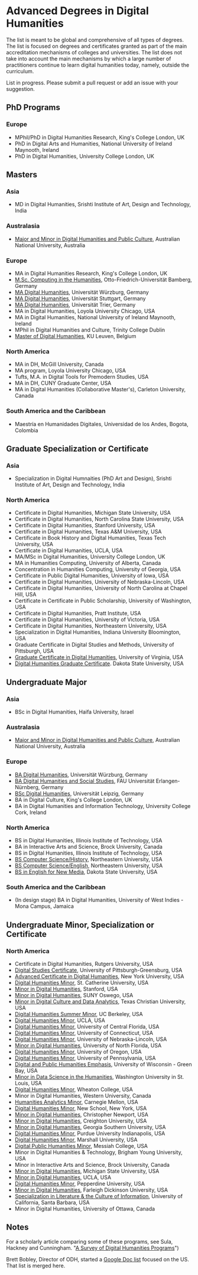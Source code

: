 # Advanced Degrees in Digital Humanities

The list is meant to be global and comprehensive of all types of degrees. The list is focused on degrees and certificates granted as part of the main accreditation mechanisms of colleges and universities. The list does not take into account the main mechanisms by which a large number of practitioners continue to learn digital humanities today, namely, outside the curriculum. 

List in progress. Please submit a pull request or add an issue with your suggestion. 

## PhD Programs
### Europe
- MPhil/PhD in Digital Humanities Research, King's College London, UK
- PhD in Digital Arts and Humanities, National University of Ireland Maynooth, Ireland
- PhD in Digital Humanities, University College London, UK

## Masters

### Asia
- MD in Digital Humanities, Srishti Institute of Art, Design and Technology, India

### Australasia
- [Major and Minor in Digital Humanities and Public Culture](http://cdhr.cass.anu.edu.au/students/future), Australian National University, Australia

### Europe
- MA in Digital Humanities Research, King's College London, UK
- [M.Sc. Computing in the Humanities](https://www.uni-bamberg.de/ma-cith/), Otto-Friedrich-Universität Bamberg, Germany 
- [MA Digital Humanities](https://www.uni-wuerzburg.de/studium/angebot/faecher/digihum), Universität Würzburg, Germany 
- [MA Digital Humanities](http://www.uni-stuttgart.de/dh/studium/masterstudiengang/), Universität Stuttgart, Germany
- [MA Digital Humanities](https://www.uni-trier.de/index.php?id=1175), Universität Trier, Germany
- MA in Digital Humanities, Loyola University Chicago, USA
- MA in Digital Humanities, National University of Ireland Maynooth, Ireland
- MPhil in Digital Humanities and Culture, Trinity College Dublin
- [Master of Digital Humanities](https://set.kuleuven.be/mdh), KU Leuven, Belgium

### North America
- MA in DH, McGill University, Canada
- MA program, Loyola University Chicago, USA
- Tufts, M.A. in Digital Tools for Premodern Studies, USA
- MA in DH, CUNY Graduate Center, USA
- MA in Digital Humanities (Collaborative Master's), Carleton University, Canada

### South America and the Caribbean
- Maestría en Humanidades Digitales, Universidad de los Andes, Bogota, Colombia


## Graduate Specialization or Certificate

### Asia
- Specialization in Digital Humnaities (PhD Art and Design), Srishti Institute of Art, Design and Technology, India

### North America
- Certificate in Digital Humanities, Michigan State University, USA
- Certificate in Digital Humanities, North Carolina State University, USA
- Certificate in Digital Humanities, Stanford University, USA
- Certificate in Digital Humanities, Texas A&M University, USA
- Certificate in Book History and Digital Humanities, Texas Tech University, USA
- Certificate in Digital Humanities, UCLA, USA
- MA/MSc in Digital Humanities, University College London, UK
- MA in Humanities Computing, University of Alberta, Canada
- Concentration in Humanities Computing, University of Georgia, USA
- Certificate in Public Digital Humanities, University of Iowa, USA
- Certificate in Digital Humanities, University of Nebraska-Lincoln, USA
- Certificate in Digital Humanities, University of North Carolina at Chapel Hill, USA
- Certificate in Certificate in Public Scholarship, University of Washington, USA
- Certificate in Digital Humanities, Pratt Institute, USA
- Certificate in Digital Humanities, University of Victoria, USA
- Certificate in Digital Humanities, Northeastern University, USA
- Specialization in Digital Humanities, Indiana University Bloomington, USA
- Graduate Certificate in Digital Studies and Methods, University of Pittsburgh, USA
- [Graduate Certificate in Digital Humanities](https://dh.virginia.edu/certificate), University of Virginia, USA
- [Digital Humanities Graduate Certificate](https://dsu.edu/graduate-students/digital-humanities-graduate-certificate). Dakota State University, USA

## Undergraduate Major

### Asia
- BSc in Digital Humanities, Haifa University, Israel

### Australasia
- [Major and Minor in Digital Humanities and Public Culture](http://cdhr.cass.anu.edu.au/students/future), Australian National University, Australia

### Europe
- [BA Digital Humanities](https://www.uni-wuerzburg.de/studium/angebot/faecher/digihum), Universität Würzburg, Germany 
- [BA Digital Humanities and Social Studies](https://meinstudium.fau.de/studiengang/digitale-geistes-und-sozialwissenschaften-ba/), FAU Universität Erlangen-Nürnberg, Germany 
- [BSc Digital Humanities](http://www.dh.uni-leipzig.de/wo/), Universität Leipzig, Germany
- BA in Digital Culture, King's College London, UK
- BA in Digital Humanities and Information Technology, University College Cork, Ireland

### North America
- BS in Digital Humanities, Illinois Institute of Technology, USA
- BA in Interactive Arts and Science, Brock University, Canada
- BS in Digital Humanities, Illinois Institute of Technology, USA
- [BS Computer Science/History](https://www.ccis.northeastern.edu/program/bs-computer-sciencehistory/), Northeastern University, USA
- [BS Computer Science/English](https://www.ccis.northeastern.edu/program/bs-computer-scienceenglish/), Northeastern University, USA
- [BS in English for New Media](https://dsu.edu/academics/degrees-and-programs/english-for-new-media-bs), Dakota State University, USA

### South America and the Caribbean
- (In design stage) BA in Digital Humanities, University of West Indies \- Mona Campus, Jamaica

## Undergraduate Minor, Specialization or Certificate

### North America
- Certificate in Digital Humanities, Rutgers University, USA
- [Digital Studies Certificate](http://greensburg.pitt.edu/academics/info/digital-studies), University of Pittsburgh-Greensburg, USA
- [Advanced Certificate in Digital Humanities](http://dhss.hosting.nyu.edu/advanced-certificate/), New York University, USA
- [Digital Humanities Minor](http://catalog.stkate.edu/undergraduate/business-professional-studies/info-mgmt/digital-hum-minor/), St. Catherine University, USA
- [Minor in Digital Humanities](https://dhminor.stanford.edu/), Stanford, USA
- [Minor in Digital Humanities](https://www.oswego.edu/news/story/new-digital-humanities-minor-blends-modern-traditional-disciplines), SUNY Oswego, USA
- [Minor in Digital Culture and Data Analytics](https://admissions.tcu.edu/programs/digital-culture-data-analytics-minor/), Texas Christian University, USA
- [Digital Humanities Summer Minor](https://summerdigitalhumanities.berkeley.edu/), UC Berkeley, USA
- [Digital Humanities Minor](https://cis.ucla.edu/studyArea/course.asp?id=328), UCLA, USA
- [Digital Humanities Minor](http://digitalhumanities.cah.ucf.edu/), University of Central Florida, USA
- [Digital Humanities Minor](https://catalog.uconn.edu/minors/digital-humanities/), University of Connecticut, USA
- [Digital Humanities Minor](https://bulletin.unl.edu/undergraduate/major/Digital+Humanities+Minor), University of Nebraska-Lincoln, USA
- [Minor in Digital Humanities](https://unfdhi.org/minor-in-digital-humanities/), University of North Florida, USA
- [Digital Humanities Minor](https://english.uoregon.edu/undergraduate/major-minor-requirements/digital-humanities-minor), University of Oregon, USA
- [Digital Humanities Minor](https://pricelab.sas.upenn.edu/education/digital-humanities-minor), University of Pennsylvania, USA
- [Digital and Public Humanities Emphasis](http://catalog.uwgb.edu/undergraduate/programs/humanistic-studies/major/digital-public-humanities/), University of Wisconsin \- Green Bay, USA
- [Minor in Data Science in the Humanities](http://iph.wustl.edu/minor-data-science-humanities), Washington University in St. Louis, USA
- [Digital Humanities Minor](https://wheatoncollege.edu/academics/programs/digital-humanities/), Wheaton College, USA
- Minor in Digital Humanities, Western University, Canada
- [Humanities Analytics Minor](https://www.cmu.edu/dietrich/english/undergraduate/minors/humanities-analytics-minor.html), Carnegie Mellon, USA
- [Digital Humanities Minor](https://www.newschool.edu/public-engagement/bachelors-program-digital-humanities-minor/), New School, New York, USA
- [Minor in Digital Humanities](http://cnu.edu/academics/areasofstudy/minor-digitalhumanities/), Christopher Newport, USA
- [Minor in Digital Humanities](https://www.creighton.edu/program/digital-humanities-minor), Creighton University, USA
- [Minor in Digital Humanities](http://cah.georgiasouthern.edu/dh/), Georgia Southern University, USA
- [Digital Humanities Minor](https://soic.iupui.edu/undergraduate/degrees/digital-humanities-minor/), Purdue University Indianapolis, USA
- [Digital Humanities Minor](https://www.marshall.edu/dh/program/minor-declaration-form/), Marshall University, USA
- [Digital Public Humanities Minor](https://www.messiah.edu/digital-public-humanities-minor-pennsylvania), Messiah College, USA
- Minor in Digital Humanities & Technology, Brigham Young University, USA
- Minor in Interactive Arts and Science, Brock University, Canada
- [Minor in Digital Humanities](http://dh.cal.msu.edu/undergraduate-curriculum/digital-humanities-minor/), Michigan State University, USA
- [Minor in Digital Humanities](http://dh.ucla.edu/), UCLA, USA
- [Digital Humanities Minor](https://seaver.pepperdine.edu/humanities/undergraduate/digitalhumanities/), Pepperdine University, USA
- [Minor in Digital Humanities](http://view2.fdu.edu/academics/university-college/university-college-minors/digital-humanities/), Farleigh Dickinson University, USA
- [Specialization in Literature & the Culture of Information](http://transcriptions.english.ucsb.edu/lci/), University of California, Santa Barbara, USA
- Minor in Digital Humanities, University of Ottawa, Canada


## Notes

For a scholarly article comparing some of these programs, see Sula, Hackney and Cunningham. "[A Survey of Digital Humanities Programs](https://jitp.commons.gc.cuny.edu/a-survey-of-digital-humanities-programs/#Appendix_A)")

Brett Bobley, Director of ODH, started a [Google Doc list](https://docs.google.com/document/d/1fogyvE2qvu0BOyqvqbmIJkQ-onYTed1t00D21gJMTtk/edit) focused on the US. That list is merged here.



